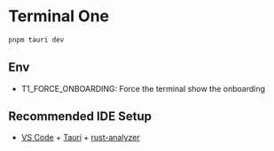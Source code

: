 # Terminal One

```sh
pnpm tauri dev
```

## Env

- T1_FORCE_ONBOARDING: Force the terminal show the onboarding

## Recommended IDE Setup

- [VS Code](https://code.visualstudio.com/) + [Tauri](https://marketplace.visualstudio.com/items?itemName=tauri-apps.tauri-vscode) + [rust-analyzer](https://marketplace.visualstudio.com/items?itemName=rust-lang.rust-analyzer)
